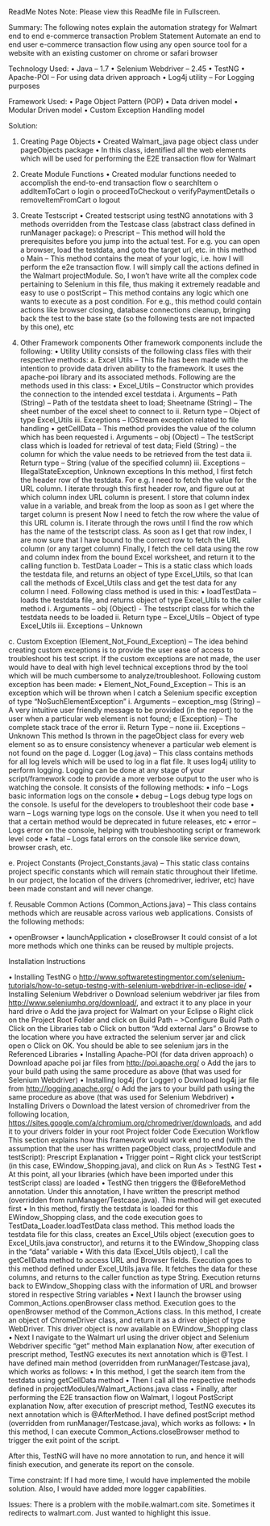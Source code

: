 ReadMe Notes
Note: Please view this ReadMe file in Fullscreen.

Summary:
The following notes explain the automation strategy for Walmart end to end e-commerce transaction
Problem Statement
Automate an end to end user e-commerce transaction flow using any open source tool for a website with an existing customer on chrome or safari browser

Technology Used: 
•	Java – 1.7
•	Selenium Webdriver – 2.45
•	TestNG
•	Apache-POI – For using data driven approach
•	Log4j utility – For Logging purposes

Framework Used:
•	Page Object Pattern (POP)
•	Data driven model
•	Modular Driven model
•	Custom Exception Handling model

Solution:
1.	Creating Page Objects
•	Created Walmart_java page object class under pageObjects package
•	In this class, identified all the web elements which will be used for performing the E2E transaction flow for Walmart

2.	Create Module Functions
•	Created modular functions needed to accomplish the end-to-end transaction flow
o	searchItem
o	addItemToCart
o	login
o	proceedToCheckout
o	verifyPaymentDetails
o	removeItemFromCart
o	logout

3.	Create Testscript
•	Created testscript using testNG annotations with 3 methods overridden from the Testcase class (abstract class defined in runManager package):
o	Prescript – This method will hold the prerequisites before you jump into the actual test.  For e.g. you can open a browser, load the testdata, and goto the target url, etc. in this method
o	Main – This method contains the meat of your logic, i.e. how I will perform the e2e transaction flow.  I will simply call the actions defined in the Walmart projectModule.  So, I won’t have write all the complex code pertaining to Selenium in this file, thus making it extremely readable and easy to use
o	postScript – This method contains any logic which one wants to execute as a post condition.  For e.g., this method could contain actions like browser closing, database connections cleanup, bringing back the test to the base state (so the following tests are not impacted by this one), etc

4.	Other Framework components
Other framework components include the following:
•	Utility
Utility consists of the following class files with their respective methods:
a.	Excel Utils – This file has been made with the intention to provide data driven ability to the framework.  It uses the apache-poi library and its associated methods.  Following are the methods used in this class:
•	Excel_Utils – Constructor which provides the connection to the intended excel testdata 
i.	Arguments – Path (String) – Path of the testdata sheet to load; Sheetname (String) – The sheet number of the excel sheet to connect to
ii.	Return type – Object of type Excel_Utils
iii.	Exceptions – IOStream exception related to file handling
•	getCellData – This method provides the value of the column which has been requested
i.	Arguments – obj (Object) – The testScript class which is loaded for retrieval of test data; Field (String) – the column for which the value needs to be retrieved from the test data
ii.	Return type – String (value of the specified column)
iii.	Exceptions – IllegalStateException, Unknown exceptions
In this method, I first fetch the header row of the testdata.  For e.g. I need to fetch the value for the URL column.  I iterate through this first header row, and figure out at which column index URL column is present.  I store that column index value in a variable, and break from the loop as soon as I get where the target column is present
Now I need to fetch the row where the value of this URL column is.  I iterate through the rows until I find the row which has the name of the testscript class.  As soon as I get that row index, I are now sure that I have bound to the correct row to fetch the URL column (or any target column)
Finally, I fetch the cell data using the row and column index from the bound Excel worksheet, and return it to the calling function
b.	TestData Loader – This is a static class which loads the testdata file, and returns an object of type Excel_Utils, so that Ican call the methods of Excel_Utils class and get the test data for any column I need.  Following class method is used in this:
•	loadTestData – loads the testdata file, and returns object of type Excel_Utils to the caller method
i.	Arguments – obj (Object)	- The testscript class for which the testdata needs to be loaded
ii.	Return type – Excel_Utils – Object of type Excel_Utils
iii.	Exceptions – Unknown

c.	Custom Exception (Element_Not_Found_Exception) – The idea behind creating custom exceptions is to provide the user ease of access to troubleshoot his test script.  If the custom exceptions are not made, the user would have to deal with high level technical exceptions throd by the tool which will be much cumbersome to analyze/troubleshoot.  Following custom exception has been made:
•	Element_Not_Found_Exception – This is an exception which will be thrown when I catch a Selenium specific exception of type “NoSuchElementException”
i.	Arguments – exception_msg (String) – A very intuitive user friendly message to be provided (in the report) to the user when a particular web element is not found; e (Exception) – The complete stack trace of the error
ii.	Return Type – none
iii.	Exceptions – Unknown
This method Is thrown in the pageObject class for every web element so as to ensure consistency whenever a particular web element is not found on the page
d.	Logger (Log.java) – This class contains methods for all log levels which will be used to log in a flat file.  It uses log4j utility to perform logging.  Logging can be done at any stage of your script/framework code to provide a more verbose output to the user who is watching the console.  It consists of the following methods:
•	info – Logs basic information logs on the console
•	debug – Logs debug type logs on the console.  Is useful for the developers to troubleshoot their code base
•	warn – Logs warning type logs on the console.  Use it when you need to tell that a certain method would be deprecated in future releases, etc
•	error – Logs error on the console, helping with troubleshooting script or framework level code
•	fatal – Logs fatal errors on the console like service down, browser crash, etc.

e.	Project Constants (Project_Constants.java) – This static class contains project specific constants which will remain static throughout their lifetime.  In our project, the location of the drivers (chromedriver, iedriver, etc) have been made constant and will never change.

f.	Reusable Common Actions (Common_Actions.java) – This class contains methods which are reusable across various web applications.  Consists of the following methods:

•	openBrowser
•	launchApplication
•	closeBrowser
It could consist of a lot more methods which one thinks can be reused by multiple projects.

Installation Instructions

•	Installing TestNG
o	http://www.softwaretestingmentor.com/selenium-tutorials/how-to-setup-testng-with-selenium-webdriver-in-eclipse-ide/
•	Installing Selenium Webdriver
o	Download selenium webdriver jar files from http://www.seleniumhq.org/download/, and extract it to any place in your hard drive
o	Add the java project for Walmart on your Eclipse
o	Right click on the Project Root Folder and click on Build Path – >Configure Build Path
o	Click on the Libraries tab
o	Click on button “Add external Jars”
o	Browse to the location where you have extracted the selenium server jar and click open
o	Click on OK. You should be able to see selenium jars in the Referenced Libraries
•	Installing Apache-POI (for data driven approach)
o	Download apache poi jar files from http://poi.apache.org/
o	Add the jars to your build path using the same procedure as above (that was used for Selenium Webdriver)
•	Installing log4j (for Logger)
o	Download log4j jar file from http://logging.apache.org/
o	Add the jars to your build path using the same procedure as above (that was used for Selenium Webdriver)
•	Installing Drivers
o	Download the latest version of chromedriver from the following location, https://sites.google.com/a/chromium.org/chromedriver/downloads, and add it to your drivers folder in your root Project folder
Code Execution Workflow
This section explains how this framework would work end to end (with the assumption that the user has written pageObject class, projectModule and testScript):
Prescript Explanation
•	Trigger point – Right click your testScript (in this case, EWindow_Shopping.java), and click on Run As > TestNG Test
•	At this point, all your libraries (which have been imported under this testScript class) are loaded
•	TestNG then triggers the @BeforeMethod annotation.  Under this annotation, I have written the prescript method (overridden from runManager/Testcase.java).  This method will get executed first
•	In this method, firstly the testdata is loaded for this EWindow_Shopping class, and the code execution goes to TestData_Loader.loadTestData class method.  This method loads the testdata file for this class, creates an Excel_Utils object (execution goes to Excel_Utils.java constructor), and returns it to the EWindow_Shopping class in the “data” variable
•	With this data (Excel_Utils object), I call the getCellData method to access URL and Browser fields.  Execution goes to this method defined under Excel_Utils.java file.  It fetches the data for these columns, and returns to the caller function as type String.  Execution returns back to EWindow_Shopping class with the information of URL and browser stored in respective String variables
•	Next I launch the browser using Common_Actions.openBrowser class method.  Execution goes to the openBrowser method of the Common_Actions class.  In this method, I create an object of ChromeDriver class, and return it as a driver object of type WebDriver.  This driver object is now available on EWindow_Shopping class
•	Next I navigate to the Walmart url using the driver object and Selenium Webdriver specific “get” method
Main explanation
Now, after execution of prescript method, TestNG executes its next annotation which is @Test. I have defined main method (overridden from runManager/Testcase.java), which works as follows:
•	In this method, I get the search item from the testdata using getCellData method
•	Then I call all the respective methods defined in projectModules/Walmart_Actions.java class
•	Finally, after performing the E2E transaction flow on Walmart, I logout
PostScript explanation
Now, after execution of prescript method, TestNG executes its next annotation which is @AfterMethod.  I have defined postScript method (overridden from runManager/Testcase.java), which works as follows:
•	In this method, I can execute Common_Actions.closeBrowser method to trigger the exit point of the script.

After this, TestNG will have no more annotation to run, and hence it will finish execution, and generate its report on the console.

Time constraint: If I had more time, I would have implemented the mobile solution.
Also, I would have added more logger capabilities. 

Issues: There is a problem with the mobile.walmart.com site. Sometimes it redirects to walmart.com. Just wanted to highlight this issue.


